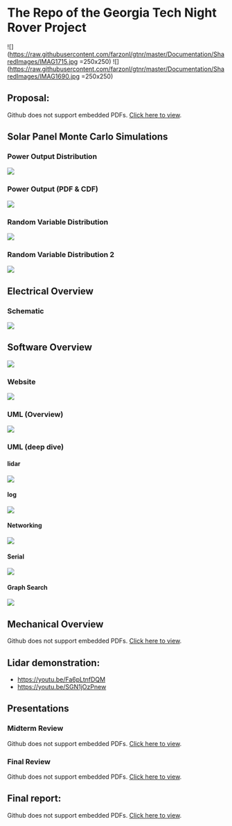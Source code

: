 # The Repo of the Georgia Tech Night Rover Project
![](https://raw.githubusercontent.com/farzonl/gtnr/master/Documentation/SharedImages/IMAG1715.jpg =250x250)
![](https://raw.githubusercontent.com/farzonl/gtnr/master/Documentation/SharedImages/IMAG1690.jpg =250x250)

## Proposal:
<object data="https://raw.githubusercontent.com/farzonl/gtnr/master/Documentation/Proposals/GT_NightRover-CornellCupApplication_v2.pdf" type="application/pdf" width="700px" height="700px">
    <p>Github does not support embedded PDFs. <a href="https://raw.githubusercontent.com/farzonl/gtnr/master/Documentation/Proposals/GT_NightRover-CornellCupApplication_v2.pdf"> Click here to view</a>.</p>
</object>

## Solar Panel Monte Carlo Simulations
### Power Output Distribution
![](https://raw.githubusercontent.com/farzonl/gtnr/master/MATLAB/SolarPanelMonteCarlo/PowerOutputDistribution.png)
### Power Output (PDF & CDF)
![](https://raw.githubusercontent.com/farzonl/gtnr/master/MATLAB/SolarPanelMonteCarlo/PowerOutputPDFCDF.png)
### Random Variable Distribution
![](https://raw.githubusercontent.com/farzonl/gtnr/master/MATLAB/SolarPanelMonteCarlo/RandomVariableDistribution-1.png)
### Random Variable Distribution 2
![](https://raw.githubusercontent.com/farzonl/gtnr/master/MATLAB/SolarPanelMonteCarlo/RandomVariableDistribution-2.png)

## Electrical Overview
### Schematic
![](https://raw.githubusercontent.com/farzonl/gtnr/master/Documentation/FinalReport/schematic4.JPG)

## Software Overview
![](https://raw.githubusercontent.com/farzonl/gtnr/master/Documentation/FinalReport/SoftwareArchitecture/SoftwareOverview.png)
### Website
![](https://raw.githubusercontent.com/farzonl/gtnr/master/Documentation/FinalReport/GTNR_site.png)
### UML (Overview)
![](https://raw.githubusercontent.com/farzonl/gtnr/master/Documentation/FinalReport/SoftwareArchitecture/GTNR_UML.png)
### UML (deep dive)
#### lidar
![](https://raw.githubusercontent.com/farzonl/gtnr/master/Documentation/FinalReport/SoftwareArchitecture/lidar.png)
#### log
![](https://raw.githubusercontent.com/farzonl/gtnr/master/Documentation/FinalReport/SoftwareArchitecture/log.png)
#### Networking
![](https://raw.githubusercontent.com/farzonl/gtnr/master/Documentation/FinalReport/SoftwareArchitecture/Networking.png)
#### Serial
![](https://raw.githubusercontent.com/farzonl/gtnr/master/Documentation/FinalReport/SoftwareArchitecture/Serial.png)
#### Graph Search
![](https://raw.githubusercontent.com/farzonl/gtnr/master/Documentation/FinalReport/SoftwareArchitecture/graph.png)

## Mechanical Overview
<object data="https://raw.githubusercontent.com/farzonl/gtnr/master/Documentation/FinalReport/StructureCAD/rockerDrawings.PDF" type="application/pdf" width="700px" height="700px">
    <p>Github does not support embedded PDFs. <a href="https://raw.githubusercontent.com/farzonl/gtnr/master/Documentation/FinalReport/StructureCAD/rockerDrawings.PDF"> Click here to view</a>.</p>
</object>

## Lidar demonstration:
- https://youtu.be/Fa6pLtnfDQM
- https://youtu.be/SGN1jOzPnew

## Presentations
### Midterm Review
<object data="https://raw.githubusercontent.com/farzonl/gtnr/master/Documentation/Presentations/GTNR_MidTermReview2.pdf" type="application/pdf" width="700px" height="700px">
    <p>Github does not support embedded PDFs. <a href="https://raw.githubusercontent.com/farzonl/gtnr/master/Documentation/Presentations/GTNR_MidTermReview2.pdf"> Click here to view</a>.</p>
</object>

### Final Review
<object data="https://raw.githubusercontent.com/farzonl/gtnr/master/Documentation/Presentations/GTNR_Final_Presentation.pdf" type="application/pdf" width="700px" height="700px">
    <p>Github does not support embedded PDFs. <a href="https://raw.githubusercontent.com/farzonl/gtnr/master/Documentation/Presentations/GTNR_Final_Presentation.pdf"> Click here to view</a>.</p>
</object>

## Final report:
<object data="https://raw.githubusercontent.com/farzonl/gtnr/master/Documentation/FinalReport/ICCFinalReport_2.pdf" type="application/pdf" width="700px" height="700px">
    <p>Github does not support embedded PDFs. <a href="https://raw.githubusercontent.com/farzonl/gtnr/master/Documentation/FinalReport/ICCFinalReport_2.pdf"> Click here to view</a>.</p>
</object>